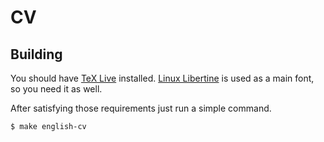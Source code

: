 # CV

## Building

You should have [TeX Live](http://www.tug.org/texlive/) installed.
[Linux Libertine](http://www.linuxlibertine.org/) is used as a main font, so you need it as well.

After satisfying those requirements just run a simple command.

```console
$ make english-cv
```
